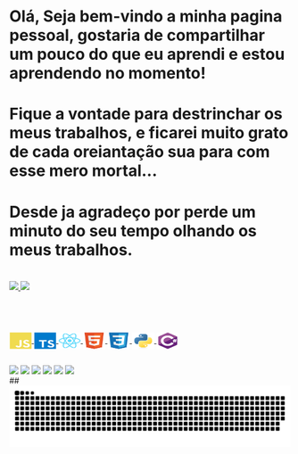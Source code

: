 # Olá, Seja bem-vindo a minha pagina pessoal, gostaria de compartilhar um pouco do que eu aprendi e estou aprendendo no momento!
# Fique a vontade  para destrinchar os meus trabalhos, e ficarei muito grato de cada oreiantação sua para com esse mero mortal...
# Desde ja agradeço por perde um minuto do seu tempo olhando os meus trabalhos.
#
<div>
        <a href="https://github.com/evandro-j-o-andrade">
        <img height="180em" src="https://github-readme-stats.vercel.app/api?username=Evandro-J-O-Andrade&show_icons=true&theme=radical&include_all_comits=true&count_private=true"/>
        <img height="180em" src="https://github-readme-stats.vercel.app/api/top-langs/?username=Evandro-J-O-Andrade&layout=compact&langs_count=16&theme=radical"/>

 </div>
 
#

<div style="display: inline_block"><br>
    <br>    
  <img align="center" alt="Evandro-j-o-andrade-Js" height="30" width="40" src="https://raw.githubusercontent.com/devicons/devicon/master/icons/javascript/javascript-plain.svg">
  <img align="center" alt="Evandro-j-o-andrade-Ts" height="30" width="40" src="https://raw.githubusercontent.com/devicons/devicon/master/icons/typescript/typescript-plain.svg">
  <img align="center" alt="Evandro-j-o-andrade-React" height="30" width="40" src="https://raw.githubusercontent.com/devicons/devicon/master/icons/react/react-original.svg">
  <img align="center" alt="Evandro-j-o-andrade-HTML" height="30" width="40" src="https://raw.githubusercontent.com/devicons/devicon/master/icons/html5/html5-original.svg">
  <img align="center" alt="Evandro-j-o-andrade-CSS" height="30" width="40" src="https://raw.githubusercontent.com/devicons/devicon/master/icons/css3/css3-original.svg">
  <img align="center" alt="Evandro-j-o-andrade-Python" height="30" width="40" src="https://raw.githubusercontent.com/devicons/devicon/master/icons/python/python-original.svg">
  <img align="center" alt="Evandro-j-o-andrade-Csharp" height="30" width="40" src="https://raw.githubusercontent.com/devicons/devicon/master/icons/csharp/csharp-original.svg">
</div>
  
  ##
 
<div> 
  <a href="https://www.youtube.com/@YaS20022k2" target="_blank"><img src="https://img.shields.io/badge/YouTube-FF0000?style=for-the-badge&logo=youtube&logoColor=white" target="_blank"></a>
  <a href="https://instagram.com/evandrojoandrade" target="_blank"><img src="https://img.shields.io/badge/-Instagram-%23E4405F?style=for-the-badge&logo=instagram&logoColor=white" target="_blank"></a>
  <a href="https://www.twitch.tv/" target="_blank"><img src="https://img.shields.io/badge/Twitch-9146FF?style=for-the-badge&logo=twitch&logoColor=white" target="_blank"></a>
 <a href="https://discord.gg/" target="_blank"><img src="https://img.shields.io/badge/Discord-7289DA?style=for-the-badge&logo=discord&logoColor=white" target="_blank"></a> 
  <a href = "mailto:evandro_j.o.a@hotmail.com"><img src="https://img.shields.io/badge/-Hotmail-%23333?style=for-the-badge&logo=Hotmail&logoColor=white" target="_blank"></a>
  <a href="https://www.linkedin.com/in/evandrojoandrade/" target="_blank"><img src="https://img.shields.io/badge/-LinkedIn-%230077B5?style=for-the-badge&logo=linkedin&logoColor=white" target="_blank"></a> 
  
</div>
##

<picture>
  <source media="(prefers-color-scheme: dark)" srcset="https://raw.githubusercontent.com/evandro-j-o-andrade/evandro-j-o-andrde/output/github-contribution-grid-snake-dark.svg">
  <source media="(prefers-color-scheme: light)" srcset="https://raw.githubusercontent.com/evandro-j-o-andrde/evandro-j-o-andrade/output/github-contribution-grid-snake.svg">
  <img alt="github contribution grid snake animation" src="https://raw.githubusercontent.com/evandro-j-o-andrade/evandro-j-o-andrade/output/github-contribution-grid-snake.svg">
</picture>

